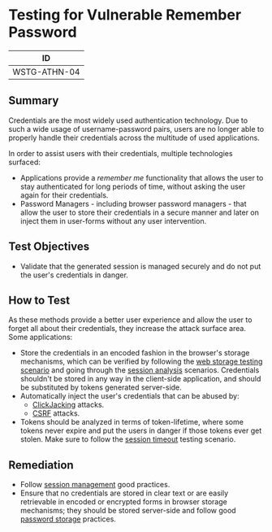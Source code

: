 # Testing for Vulnerable Remember Password

|ID          |
|------------|
|WSTG-ATHN-04|

## Summary

Credentials are the most widely used authentication technology. Due to such a wide usage of username-password pairs, users are no longer able to properly handle their credentials across the multitude of used applications.

In order to assist users with their credentials, multiple technologies surfaced:

- Applications provide a *remember me* functionality that allows the user to stay authenticated for long periods of time, without asking the user again for their credentials.
- Password Managers - including browser password managers - that allow the user to store their credentials in a secure manner and later on inject them in user-forms without any user intervention.

## Test Objectives

- Validate that the generated session is managed securely and do not put the user's credentials in danger.

## How to Test

As these methods provide a better user experience and allow the user to forget all about their credentials, they increase the attack surface area. Some applications:

- Store the credentials in an encoded fashion in the browser's storage mechanisms, which can be verified by following the [web storage testing scenario](../11-Client-side_Testing/12-Testing_Browser_Storage.md) and going through the [session analysis](../06-Session_Management_Testing/01-Testing_for_Session_Management_Schema.md#session-analysis) scenarios. Credentials shouldn't be stored in any way in the client-side application, and should be substituted by tokens generated server-side.
- Automatically inject the user's credentials that can be abused by:
    - [ClickJacking](../11-Client-side_Testing/09-Testing_for_Clickjacking.md) attacks.
    - [CSRF](../06-Session_Management_Testing/05-Testing_for_Cross_Site_Request_Forgery.md) attacks.
- Tokens should be analyzed in terms of token-lifetime, where some tokens never expire and put the users in danger if those tokens ever get stolen. Make sure to follow the [session timeout](../06-Session_Management_Testing/07-Testing_Session_Timeout.md) testing scenario.

## Remediation

- Follow [session management](https://cheatsheetseries.owasp.org/cheatsheets/Session_Management_Cheat_Sheet.html) good practices.
- Ensure that no credentials are stored in clear text or are easily retrievable in encoded or encrypted forms in browser storage mechanisms; they should be stored server-side and follow good [password storage](https://cheatsheetseries.owasp.org/cheatsheets/Password_Storage_Cheat_Sheet.html) practices.
